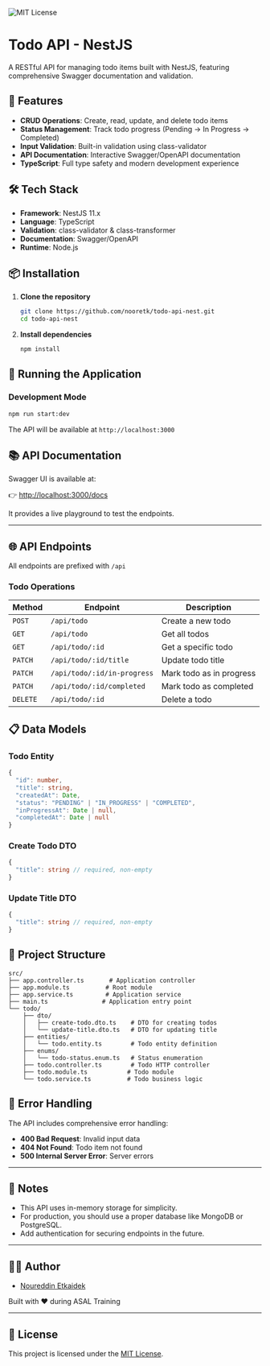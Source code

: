 ![MIT License](https://img.shields.io/badge/License-MIT-yellow.svg)

# Todo API - NestJS

A RESTful API for managing todo items built with NestJS, featuring comprehensive Swagger documentation and validation.

## 🚀 Features

- **CRUD Operations**: Create, read, update, and delete todo items
- **Status Management**: Track todo progress (Pending → In Progress → Completed)
- **Input Validation**: Built-in validation using class-validator
- **API Documentation**: Interactive Swagger/OpenAPI documentation
- **TypeScript**: Full type safety and modern development experience

## 🛠️ Tech Stack

- **Framework**: NestJS 11.x
- **Language**: TypeScript
- **Validation**: class-validator & class-transformer
- **Documentation**: Swagger/OpenAPI
- **Runtime**: Node.js

## 📦 Installation

1. **Clone the repository**

   ```bash
   git clone https://github.com/nooretk/todo-api-nest.git
   cd todo-api-nest
   ```

2. **Install dependencies**
   ```bash
   npm install
   ```

## 🚀 Running the Application

### Development Mode

```bash
npm run start:dev
```

The API will be available at `http://localhost:3000`

## 📚 API Documentation

Swagger UI is available at:

👉 [http://localhost:3000/docs](http://localhost:3000/docs)

It provides a live playground to test the endpoints.

---

## 🌐 API Endpoints

All endpoints are prefixed with `/api`

### Todo Operations

| Method   | Endpoint                    | Description              |
| -------- | --------------------------- | ------------------------ |
| `POST`   | `/api/todo`                 | Create a new todo        |
| `GET`    | `/api/todo`                 | Get all todos            |
| `GET`    | `/api/todo/:id`             | Get a specific todo      |
| `PATCH`  | `/api/todo/:id/title`       | Update todo title        |
| `PATCH`  | `/api/todo/:id/in-progress` | Mark todo as in progress |
| `PATCH`  | `/api/todo/:id/completed`   | Mark todo as completed   |
| `DELETE` | `/api/todo/:id`             | Delete a todo            |

## 📋 Data Models

### Todo Entity

```typescript
{
  "id": number,
  "title": string,
  "createdAt": Date,
  "status": "PENDING" | "IN_PROGRESS" | "COMPLETED",
  "inProgressAt": Date | null,
  "completedAt": Date | null
}
```

### Create Todo DTO

```typescript
{
  "title": string // required, non-empty
}
```

### Update Title DTO

```typescript
{
  "title": string // required, non-empty
}
```

## 📁 Project Structure

```
src/
├── app.controller.ts       # Application controller
├── app.module.ts          # Root module
├── app.service.ts         # Application service
├── main.ts               # Application entry point
└── todo/
    ├── dto/
    │   ├── create-todo.dto.ts    # DTO for creating todos
    │   └── update-title.dto.ts   # DTO for updating title
    ├── entities/
    │   └── todo.entity.ts        # Todo entity definition
    ├── enums/
    │   └── todo-status.enum.ts   # Status enumeration
    ├── todo.controller.ts        # Todo HTTP controller
    ├── todo.module.ts           # Todo module
    └── todo.service.ts          # Todo business logic
```

## 🐛 Error Handling

The API includes comprehensive error handling:

- **400 Bad Request**: Invalid input data
- **404 Not Found**: Todo item not found
- **500 Internal Server Error**: Server errors

---

## 📌 Notes

- This API uses in-memory storage for simplicity.
- For production, you should use a proper database like MongoDB or PostgreSQL.
- Add authentication for securing endpoints in the future.

---

## 👨‍💻 Author

- [Noureddin Etkaidek](https://github.com/nooretk)

Built with ❤️ during ASAL Training

---

## 🪪 License

This project is licensed under the [MIT License](./LICENSE).
